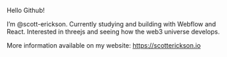 Hello Github!

I’m @scott-erickson. Currently studying and building with Webflow and React. Interested in threejs and seeing how the web3 universe develops.

More information available on my website: https://scotterickson.io
